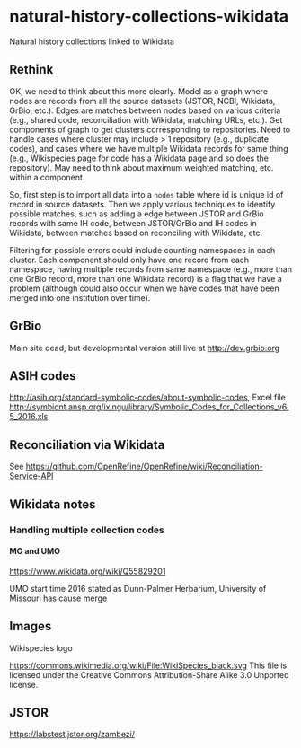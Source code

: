 # natural-history-collections-wikidata

Natural history collections linked to Wikidata

## Rethink

OK, we need to think about this more clearly. Model as a graph where nodes are records from all the source datasets (JSTOR, NCBI, Wikidata, GrBio, etc.). Edges are matches between nodes based on various criteria (e.g., shared code, reconciliation with Wikidata, matching URLs, etc.). Get components of graph to get clusters corresponding to repositories. Need to handle cases where cluster may include > 1 repository (e.g., duplicate codes), and cases where we have multiple Wikidata records for same thing (e.g., Wikispecies page for code has a Wikidata page and so does the repository). May need to think about maximum weighted matching, etc. within a component.

So, first step is to import all data into a ```nodes``` table where id is unique id of record in source datasets. Then we apply various techniques to identify possible matches, such as adding a edge between JSTOR and GrBio records with same IH code, between JSTOR/GrBio and IH codes in Wikidata, between matches based on reconciling with Wikidata, etc.

Filtering for possible errors could include counting namespaces in each cluster. Each component should only have one record from each namespace, having multiple records from same namespace (e.g., more than one GrBio record, more than one Wikidata record) is a flag that we have a problem (although could also occur when we have codes that have been merged into one institution over time).


## GrBio

Main site dead, but developmental version still live at http://dev.grbio.org

## ASIH codes

http://asih.org/standard-symbolic-codes/about-symbolic-codes, Excel file http://symbiont.ansp.org/ixingu/library/Symbolic_Codes_for_Collections_v6.5_2016.xls


## Reconciliation via Wikidata

See https://github.com/OpenRefine/OpenRefine/wiki/Reconciliation-Service-API


## Wikidata notes

### Handling multiple collection codes

#### MO and UMO

https://www.wikidata.org/wiki/Q55829201

UMO
start time
2016
stated as
Dunn-Palmer Herbarium, University of Missouri
has cause
merge

## Images

Wikispecies logo 

https://commons.wikimedia.org/wiki/File:WikiSpecies_black.svg
This file is licensed under the Creative Commons Attribution-Share Alike 3.0 Unported license.


## JSTOR

https://labstest.jstor.org/zambezi/



